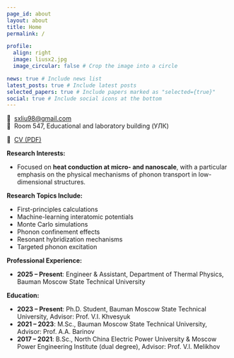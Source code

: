 ```yaml
---
page_id: about
layout: about
title: Home
permalink: /

profile:
  align: right
  image: liusx2.jpg
  image_circular: false # Crop the image into a circle

news: true # Include news list
latest_posts: true # Include latest posts
selected_papers: true # Include papers marked as "selected={true}"
social: true # Include social icons at the bottom
---
```


📧  [sxliu98@gmail.com](mailto:sxliu98@gmail.com)   
📍  Room 547, Educational and laboratory building (УЛК)

📄  [CV (PDF)](https://lyushisyan.github.io/assets/pdf/zh-CN/CV_LIU_EN.pdf)

**Research Interests:**  
- Focused on **heat conduction at micro- and nanoscale**, with a particular emphasis on the physical mechanisms of phonon transport in low-dimensional structures.

**Research Topics Include:**  
- First-principles calculations
- Machine-learning interatomic potentials
- Monte Carlo simulations
- Phonon confinement effects
- Resonant hybridization mechanisms
- Targeted phonon excitation

**Professional Experience:**
- **2025 – Present**: Engineer & Assistant, Department of Thermal Physics, Bauman Moscow State Technical University

**Education:**
- **2023 – Present**: Ph.D. Student, Bauman Moscow State Technical University, 
  Advisor: Prof. V.I. Khvesyuk
- **2021 – 2023**: M.Sc., Bauman Moscow State Technical University, 
  Advisor: Prof. A.A. Barinov
- **2017 – 2021**: B.Sc., North China Electric Power University & Moscow Power Engineering Institute (dual degree), 
  Advisor: Prof. V.I. Melikhov

